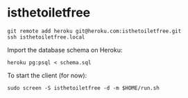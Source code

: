 isthetoiletfree
===============

```
git remote add heroku git@heroku.com:isthetoiletfree.git
ssh isthetoiletfree.local
```

Import the database schema on Heroku:

```
heroku pg:psql < schema.sql
```

To start the client (for now):

```
sudo screen -S isthetoiletfree -d -m $HOME/run.sh
```
